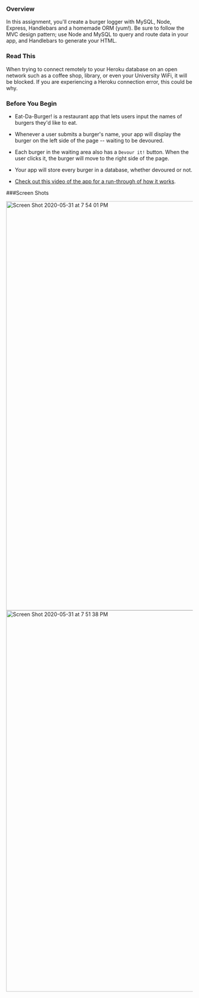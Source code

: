 ### Overview

In this assignment, you'll create a burger logger with MySQL, Node, Express, Handlebars and a homemade ORM (yum!). Be sure to follow the MVC design pattern; use Node and MySQL to query and route data in your app, and Handlebars to generate your HTML.

### Read This

When trying to connect remotely to your Heroku database on an open network such as a coffee shop, library, or even your University WiFi, it will be blocked. If you are experiencing a Heroku connection error, this could be why.

### Before You Begin

* Eat-Da-Burger! is a restaurant app that lets users input the names of burgers they'd like to eat.

* Whenever a user submits a burger's name, your app will display the burger on the left side of the page -- waiting to be devoured.

* Each burger in the waiting area also has a `Devour it!` button. When the user clicks it, the burger will move to the right side of the page.

* Your app will store every burger in a database, whether devoured or not.

* [Check out this video of the app for a run-through of how it works](https://youtu.be/msvdn95x9OM).

###Screen Shots 

<img width="1102" alt="Screen Shot 2020-05-31 at 7 54 01 PM" src="https://user-images.githubusercontent.com/56641651/83366107-f03ba600-a37a-11ea-8933-d25cc5cc7b8e.png">


<img width="1027" alt="Screen Shot 2020-05-31 at 7 51 38 PM" src="https://user-images.githubusercontent.com/56641651/83366108-f16cd300-a37a-11ea-830f-2584f8abb5e2.png">

